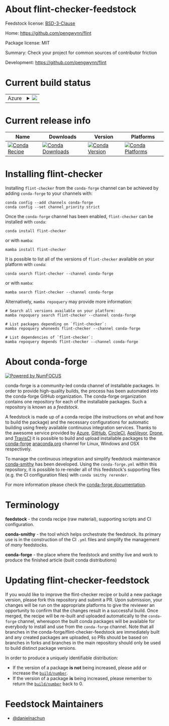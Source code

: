 About flint-checker-feedstock
=============================

Feedstock license: [BSD-3-Clause](https://github.com/conda-forge/flint-checker-feedstock/blob/main/LICENSE.txt)

Home: https://github.com/pengwynn/flint

Package license: MIT

Summary: Check your project for common sources of contributor friction

Development: https://github.com/pengwynn/flint

Current build status
====================


<table>
    
  <tr>
    <td>Azure</td>
    <td>
      <details>
        <summary>
          <a href="https://dev.azure.com/conda-forge/feedstock-builds/_build/latest?definitionId=23415&branchName=main">
            <img src="https://dev.azure.com/conda-forge/feedstock-builds/_apis/build/status/flint-checker-feedstock?branchName=main">
          </a>
        </summary>
        <table>
          <thead><tr><th>Variant</th><th>Status</th></tr></thead>
          <tbody><tr>
              <td>linux_64</td>
              <td>
                <a href="https://dev.azure.com/conda-forge/feedstock-builds/_build/latest?definitionId=23415&branchName=main">
                  <img src="https://dev.azure.com/conda-forge/feedstock-builds/_apis/build/status/flint-checker-feedstock?branchName=main&jobName=linux&configuration=linux%20linux_64_" alt="variant">
                </a>
              </td>
            </tr><tr>
              <td>osx_64</td>
              <td>
                <a href="https://dev.azure.com/conda-forge/feedstock-builds/_build/latest?definitionId=23415&branchName=main">
                  <img src="https://dev.azure.com/conda-forge/feedstock-builds/_apis/build/status/flint-checker-feedstock?branchName=main&jobName=osx&configuration=osx%20osx_64_" alt="variant">
                </a>
              </td>
            </tr><tr>
              <td>win_64</td>
              <td>
                <a href="https://dev.azure.com/conda-forge/feedstock-builds/_build/latest?definitionId=23415&branchName=main">
                  <img src="https://dev.azure.com/conda-forge/feedstock-builds/_apis/build/status/flint-checker-feedstock?branchName=main&jobName=win&configuration=win%20win_64_" alt="variant">
                </a>
              </td>
            </tr>
          </tbody>
        </table>
      </details>
    </td>
  </tr>
</table>

Current release info
====================

| Name | Downloads | Version | Platforms |
| --- | --- | --- | --- |
| [![Conda Recipe](https://img.shields.io/badge/recipe-flint--checker-green.svg)](https://anaconda.org/conda-forge/flint-checker) | [![Conda Downloads](https://img.shields.io/conda/dn/conda-forge/flint-checker.svg)](https://anaconda.org/conda-forge/flint-checker) | [![Conda Version](https://img.shields.io/conda/vn/conda-forge/flint-checker.svg)](https://anaconda.org/conda-forge/flint-checker) | [![Conda Platforms](https://img.shields.io/conda/pn/conda-forge/flint-checker.svg)](https://anaconda.org/conda-forge/flint-checker) |

Installing flint-checker
========================

Installing `flint-checker` from the `conda-forge` channel can be achieved by adding `conda-forge` to your channels with:

```
conda config --add channels conda-forge
conda config --set channel_priority strict
```

Once the `conda-forge` channel has been enabled, `flint-checker` can be installed with `conda`:

```
conda install flint-checker
```

or with `mamba`:

```
mamba install flint-checker
```

It is possible to list all of the versions of `flint-checker` available on your platform with `conda`:

```
conda search flint-checker --channel conda-forge
```

or with `mamba`:

```
mamba search flint-checker --channel conda-forge
```

Alternatively, `mamba repoquery` may provide more information:

```
# Search all versions available on your platform:
mamba repoquery search flint-checker --channel conda-forge

# List packages depending on `flint-checker`:
mamba repoquery whoneeds flint-checker --channel conda-forge

# List dependencies of `flint-checker`:
mamba repoquery depends flint-checker --channel conda-forge
```


About conda-forge
=================

[![Powered by
NumFOCUS](https://img.shields.io/badge/powered%20by-NumFOCUS-orange.svg?style=flat&colorA=E1523D&colorB=007D8A)](https://numfocus.org)

conda-forge is a community-led conda channel of installable packages.
In order to provide high-quality builds, the process has been automated into the
conda-forge GitHub organization. The conda-forge organization contains one repository
for each of the installable packages. Such a repository is known as a *feedstock*.

A feedstock is made up of a conda recipe (the instructions on what and how to build
the package) and the necessary configurations for automatic building using freely
available continuous integration services. Thanks to the awesome service provided by
[Azure](https://azure.microsoft.com/en-us/services/devops/), [GitHub](https://github.com/),
[CircleCI](https://circleci.com/), [AppVeyor](https://www.appveyor.com/),
[Drone](https://cloud.drone.io/welcome), and [TravisCI](https://travis-ci.com/)
it is possible to build and upload installable packages to the
[conda-forge](https://anaconda.org/conda-forge) [anaconda.org](https://anaconda.org/)
channel for Linux, Windows and OSX respectively.

To manage the continuous integration and simplify feedstock maintenance
[conda-smithy](https://github.com/conda-forge/conda-smithy) has been developed.
Using the ``conda-forge.yml`` within this repository, it is possible to re-render all of
this feedstock's supporting files (e.g. the CI configuration files) with ``conda smithy rerender``.

For more information please check the [conda-forge documentation](https://conda-forge.org/docs/).

Terminology
===========

**feedstock** - the conda recipe (raw material), supporting scripts and CI configuration.

**conda-smithy** - the tool which helps orchestrate the feedstock.
                   Its primary use is in the construction of the CI ``.yml`` files
                   and simplify the management of *many* feedstocks.

**conda-forge** - the place where the feedstock and smithy live and work to
                  produce the finished article (built conda distributions)


Updating flint-checker-feedstock
================================

If you would like to improve the flint-checker recipe or build a new
package version, please fork this repository and submit a PR. Upon submission,
your changes will be run on the appropriate platforms to give the reviewer an
opportunity to confirm that the changes result in a successful build. Once
merged, the recipe will be re-built and uploaded automatically to the
`conda-forge` channel, whereupon the built conda packages will be available for
everybody to install and use from the `conda-forge` channel.
Note that all branches in the conda-forge/flint-checker-feedstock are
immediately built and any created packages are uploaded, so PRs should be based
on branches in forks and branches in the main repository should only be used to
build distinct package versions.

In order to produce a uniquely identifiable distribution:
 * If the version of a package **is not** being increased, please add or increase
   the [``build/number``](https://docs.conda.io/projects/conda-build/en/latest/resources/define-metadata.html#build-number-and-string).
 * If the version of a package **is** being increased, please remember to return
   the [``build/number``](https://docs.conda.io/projects/conda-build/en/latest/resources/define-metadata.html#build-number-and-string)
   back to 0.

Feedstock Maintainers
=====================

* [@danielnachun](https://github.com/danielnachun/)

